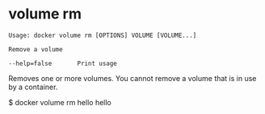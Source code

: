 <!--[metadata]>
+++
title = "ps"
description = "the volume rm command description and usage"
keywords = ["volume, rm"]
[menu.main]
parent = "smn_cli"
+++
<![end-metadata]-->

# volume rm

    Usage: docker volume rm [OPTIONS] VOLUME [VOLUME...]

    Remove a volume

    --help=false       Print usage

Removes one or more volumes. You cannot remove a volume that is in use by a container.

  $ docker volume rm hello
  hello
